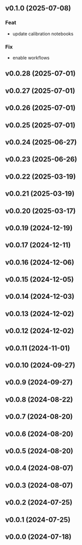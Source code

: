 ## v0.1.0 (2025-07-08)

### Feat

- update calibration notebooks

### Fix

- enable workflows

## v0.0.28 (2025-07-01)

## v0.0.27 (2025-07-01)

## v0.0.26 (2025-07-01)

## v0.0.25 (2025-07-01)

## v0.0.24 (2025-06-27)

## v0.0.23 (2025-06-26)

## v0.0.22 (2025-03-19)

## v0.0.21 (2025-03-19)

## v0.0.20 (2025-03-17)

## v0.0.19 (2024-12-19)

## v0.0.17 (2024-12-11)

## v0.0.16 (2024-12-06)

## v0.0.15 (2024-12-05)

## v0.0.14 (2024-12-03)

## v0.0.13 (2024-12-02)

## v0.0.12 (2024-12-02)

## v0.0.11 (2024-11-01)

## v0.0.10 (2024-09-27)

## v0.0.9 (2024-09-27)

## v0.0.8 (2024-08-22)

## v0.0.7 (2024-08-20)

## v0.0.6 (2024-08-20)

## v0.0.5 (2024-08-20)

## v0.0.4 (2024-08-07)

## v0.0.3 (2024-08-07)

## v0.0.2 (2024-07-25)

## v0.0.1 (2024-07-25)

## v0.0.0 (2024-07-18)

